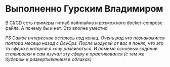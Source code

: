 # Выполненно Гурским Владимиром

В CI/CD есть примеры гитлаб пайплайна и возможного docker-compose файла. А почему бы и нет. Это вполне уместно

_PS_
_Самое интересное осталось под конец. Очень рад что познакомился полтора месяца назад с DevOps. После модулей от вас я понял, что это та сфера в которой я хочу развиваться. И помимо основных заданий стажировки я сам
изучал эту сферу и практиковался (с тем же Кубером и развертыванием в облаках)_
